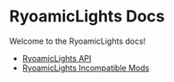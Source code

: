 # RyoamicLights Docs

Welcome to the RyoamicLights docs!

- [RyoamicLights API](/docs/ryoamiclights/api)
- [RyoamicLights Incompatible Mods](/docs/ryoamiclights/incompatible-mods)